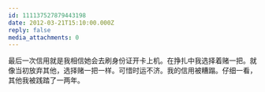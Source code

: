```yaml
---
id: 111137527879443198
date: 2012-03-21T15:10:00.000Z
reply: false
media_attachments: 0
---
```


最后一次信用就是我相信她会去刷身份证开卡上机。在挣扎中我选择着赌一把。就像当初放弃其他，选择赌一把一样。可惜时运不济。我的信用被糟蹋。仔细一看，其他我被践踏了一两年。 ​​​​

